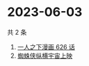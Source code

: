 # 2023-06-03

共 2 条

<!-- BEGIN ZHIHUSEARCH -->
<!-- 最后更新时间 Sat Jun 03 2023 04:11:38 GMT+0800 (China Standard Time) -->
1. [一人之下漫画 626 话](https://www.zhihu.com/search?q=一人之下漫画%20626%20话)
1. [蜘蛛侠纵横宇宙上映](https://www.zhihu.com/search?q=蜘蛛侠纵横宇宙上映)
<!-- END ZHIHUSEARCH -->
